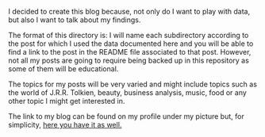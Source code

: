 I decided to create this blog because, not only do I want to play with data, but also I want to talk about my findings. 

The format of this directory is: I will name each subdirectory according to the post for which I used the data documented here and you will be able to find a link to the post in the README file associated to that post. However, not all my posts are going to require being backed up in this repository as some of them will be educational. 

The topics for my posts will be very varied and might include topics such as the world of J.R.R. Tolkien, beauty, business analysis, music, food or any other topic I might get interested in. 

The link to my blog can be found on my profile under my picture but, for simplicity, [here you have it as well.](https://jessyacunarodriguez.wixsite.com/a-hobbit-talks-data )
